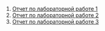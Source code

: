 1. [Отчет по лабораторной работе 1](https://github.com/Andema01/DA-in-GameDev/blob/main/Workshop1.md)
2. [Отчет по лабораторной работе 2](https://github.com/Andema01/DA-in-GameDev/blob/main/Workshop2.md)
3. [Отчет по лабораторной работе 3](https://github.com/Andema01/DA-in-GameDev/blob/main/Workshop3.md)
